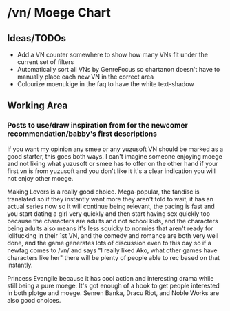 # /vn/ Moege Chart

## Ideas/TODOs

-   Add a VN counter somewhere to show how many VNs fit under the current set of filters
-   Automatically sort all VNs by GenreFocus so chartanon doesn't have to manually place each new VN in the correct area
-   Colourize moenukige in the faq to have the white text-shadow

## Working Area

### Posts to use/draw inspiration from for the newcomer recommendation/babby's first descriptions

If you want my opinion any smee or any yuzusoft VN should be marked as a good starter, this goes both ways. I can't imagine someone enjoying moege and not liking what yuzusoft or smee has to offer on the other hand if your first vn is from yuzusoft and you don't like it it's a clear indication you will not enjoy other moege.

Making Lovers is a really good choice. Mega-popular, the fandisc is translated so if they instantly want more they aren't told to wait, it has an actual series now so it will continue being relevant, the pacing is fast and you start dating a girl very quickly and then start having sex quickly too because the characters are adults and not school kids, and the characters being adults also means it's less squicky to normies that aren't ready for lolifucking in their 1st VN, and the comedy and romance are both very well done, and the game generates lots of discussion even to this day so if a newfag comes to /vn/ and says "I really liked Ako, what other games have characters like her" there will be plenty of people able to rec based on that instantly.

Princess Evangile because it has cool action and interesting drama while still being a pure moege. It's got enough of a hook to get people interested in both plotge and moege. Senren Banka, Dracu Riot, and Noble Works are also good choices.
